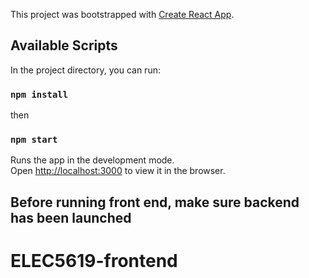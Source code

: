 This project was bootstrapped with [Create React App](https://github.com/facebook/create-react-app).

## Available Scripts

In the project directory, you can run:

### `npm install`
then
### `npm start`

Runs the app in the development mode.<br />
Open [http://localhost:3000](http://localhost:3000) to view it in the browser.

## Before running front end, make sure backend has been launched
# ELEC5619-frontend
